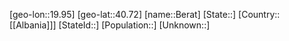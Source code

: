 ﻿---
location: [40.72,19.95]
type: City
tags:
- geo/City


SpocWebEntityId: 29106
isDeleted: false
confidential: public

---
[geo-lon::19.95]
[geo-lat::40.72]
[name::Berat]
[State::]
[Country::[[Albania]]]
[StateId::]
[Population::]
[Unknown::]

